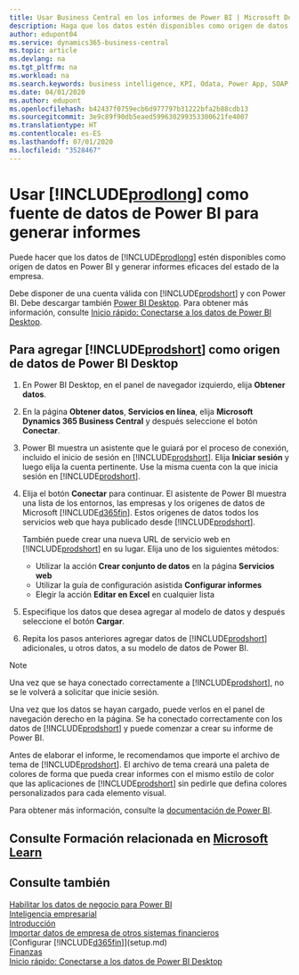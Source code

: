 ```yaml
---
title: Usar Business Central en los informes de Power BI | Microsoft Docs
description: Haga que los datos estén disponibles como origen de datos en Power BI y generar informes eficaces del estado de la empresa.
author: edupont04
ms.service: dynamics365-business-central
ms.topic: article
ms.devlang: na
ms.tgt_pltfrm: na
ms.workload: na
ms.search.keywords: business intelligence, KPI, Odata, Power App, SOAP, analysis
ms.date: 04/01/2020
ms.author: edupont
ms.openlocfilehash: b42437f0759ecb6d977797b31222bfa2b88cdb13
ms.sourcegitcommit: 3e9c89f90db5eaed599630299353300621fe4007
ms.translationtype: HT
ms.contentlocale: es-ES
ms.lasthandoff: 07/01/2020
ms.locfileid: "3528467"
---
```

# <a name="using-prodlong-as-power-bi-data-source-for-building-reports"></a>Usar [!INCLUDE[prodlong](includes/prodlong.md)] como fuente de datos de Power BI para generar informes

Puede hacer que los datos de [!INCLUDE[prodlong](includes/prodlong.md)] estén disponibles como origen de datos en Power BI y generar informes eficaces del estado de la empresa.  

Debe disponer de una cuenta válida con [!INCLUDE[prodshort](includes/prodshort.md)] y con Power BI. Debe descargar también [Power BI Desktop](https://powerbi.microsoft.com/desktop/). Para obtener más información, consulte [Inicio rápido: Conectarse a los datos de Power BI Desktop](/power-bi/desktop-quickstart-connect-to-data).  

## <a name="to-add-prodshort-as-a-data-source-in-power-bi-desktop"></a>Para agregar [!INCLUDE[prodshort](includes/prodshort.md)] como origen de datos de Power BI Desktop

1. En Power BI Desktop, en el panel de navegador izquierdo, elija **Obtener datos**.
2. En la página **Obtener datos**, **Servicios en línea**, elija **Microsoft Dynamics 365 Business Central** y después seleccione el botón **Conectar**.
3. Power BI muestra un asistente que le guiará por el proceso de conexión, incluido el inicio de sesión en [!INCLUDE[prodshort](includes/prodshort.md)]. Elija **Iniciar sesión** y luego elija la cuenta pertinente. Use la misma cuenta con la que inicia sesión en [!INCLUDE[prodshort](includes/prodshort.md)].
4. Elija el botón **Conectar** para continuar. El asistente de Power BI muestra una lista de los entornos, las empresas y los orígenes de datos de Microsoft [!INCLUDE[d365fin](includes/d365fin_md.md)]. Estos orígenes de datos todos los servicios web que haya publicado desde [!INCLUDE[prodshort](includes/prodshort.md)].

    También puede crear una nueva URL de servicio web en [!INCLUDE[prodshort](includes/prodshort.md)] en su lugar. Elija uno de los siguientes métodos:

      - Utilizar la acción **Crear conjunto de datos** en la página **Servicios web**
      - Utilizar la guía de configuración asistida **Configurar informes**
      - Elegir la acción **Editar en Excel** en cualquier lista

5. Especifique los datos que desea agregar al modelo de datos y después seleccione el botón **Cargar**.
6. Repita los pasos anteriores agregar datos de [!INCLUDE[prodshort](includes/prodshort.md)] adicionales, u otros datos, a su modelo de datos de Power BI.

> [!NOTE]  
> Una vez que se haya conectado correctamente a [!INCLUDE[prodshort](includes/prodshort.md)], no se le volverá a solicitar que inicie sesión.

Una vez que los datos se hayan cargado, puede verlos en el panel de navegación derecho en la página. Se ha conectado correctamente con los datos de [!INCLUDE[prodshort](includes/prodshort.md)] y puede comenzar a crear su informe de Power BI.  

Antes de elaborar el informe, le recomendamos que importe el archivo de tema de [!INCLUDE[prodshort](includes/prodshort.md)].  El archivo de tema creará una paleta de colores de forma que pueda crear informes con el mismo estilo de color que las aplicaciones de [!INCLUDE[prodshort](includes/prodshort.md)] sin pedirle que defina colores personalizados para cada elemento visual.

Para obtener más información, consulte la [documentación de Power BI](/power-bi/consumer/).

## <a name="see-related-training-at-microsoft-learn"></a>Consulte Formación relacionada en [Microsoft Learn](/learn/modules/configure-powerbi-excel-dynamics-365-business-central/index)

## <a name="see-also"></a>Consulte también

[Habilitar los datos de negocio para Power BI](admin-powerbi.md)  
[Inteligencia empresarial](bi.md)  
[Introducción](product-get-started.md)  
[Importar datos de empresa de otros sistemas financieros](across-import-data-configuration-packages.md)  
[Configurar [!INCLUDE[d365fin](includes/d365fin_md.md)]](setup.md)  
[Finanzas](finance.md)  
[Inicio rápido: Conectarse a los datos de Power BI Desktop](/power-bi/desktop-quickstart-connect-to-data)  
